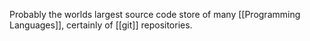 Probably the worlds largest source code store of many [[Programming Languages]], certainly of [[git]] repositories.